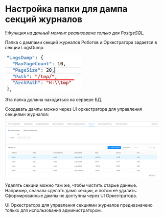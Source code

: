 # Настройка папки для дампа секций журналов

:bangbang:*Функция на данный момент реализована только для PostgeSQL.*

Папка с дампами секций журналов Роботов и Оркестратора задается в секции LogsDump:

![](<../../../.gitbook/assets/log-section-dump-1.png>)

Эта папка должна находиться на сервере БД. 

Создавать дампы можно через UI оркестратора для управления секциями журналов:

![](<../../../.gitbook/assets/log-section-dump-2.png>)

Удалять секции можно там же, чтобы чистить старые данные. Например, сначала сделать дамп секции, и потом её удалить. Сформированные дампы не доступны через UI Оркестратора.

UI Оркестратора для управления секциями журналов предназначено только для использования администратором. 
